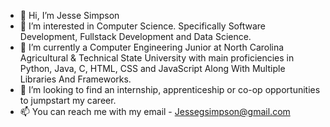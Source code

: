 - 👋 Hi, I’m Jesse Simpson
- 👀 I’m interested in Computer Science. Specifically Software Development, Fullstack Development and Data Science.
- 🌱 I’m currently a Computer Engineering Junior at North Carolina Agricultural & Technical State University with main proficiencies in Python, Java, C, HTML, CSS and JavaScript Along With Multiple Libraries And Frameworks.
- 💞️ I’m looking to find an internship, apprenticeship or co-op opportunities to jumpstart my career.
- 📫 You can reach me with my email - Jessegsimpson@gmail.com

<!---
JonahzWrld/JonahzWrld is a ✨ special ✨ repository because its `README.md` (this file) appears on your GitHub profile.
You can click the Preview link to take a look at your changes.
--->
